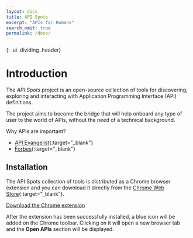 ```yaml
---
layout: docs
title: API Spots
excerpt: "APIs for Humans"
search_omit: true
permalink: /docs/
---
```

{: .ui .dividing .header}
# Introduction

The *API Spots* project is an open-source collection of tools for
discovering, exploring and interacting with Application Programming
Interface (API) definitions.

The project aims to become the bridge that will
help onboard any type of user to the world of APIs,
without the need of a technical background.

Why APIs are important?

- [API Evangelist](http://101.apievangelist.com/){:target="_blank"}
- [Forbes](https://www.forbes.com/sites/louiscolumbus/2017/01/29/2017-is-quickly-becoming-the-year-of-the-api-economy){:target="_blank"}

## Installation

The API Spots collection of tools is distributed as a Chrome browser extension and you
can download it directly from the [Chrome Web Store]({{site.extension.download-url}}){:target="_blank"}.

<a class="fluid ui button primary" href="{{site.extension.download-url}}" target="_blank">Download the Chrome extension</a>

After the extension has been successfully installed, a blue icon will be added on the Chrome toolbar.
Clicking on it will open a new browser tab and the **Open APIs** section will be displayed.
